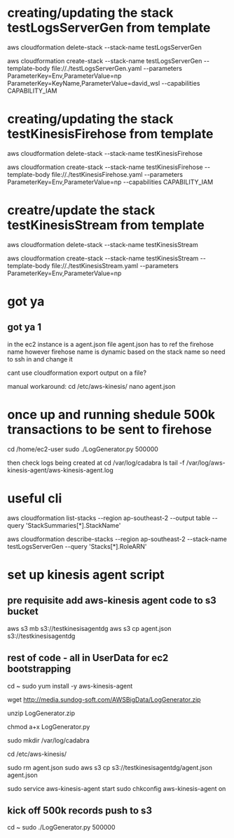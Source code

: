 # creating/updating the stack testLogsServerGen from template

aws cloudformation delete-stack --stack-name testLogsServerGen

aws cloudformation create-stack --stack-name testLogsServerGen --template-body file://./testLogsServerGen.yaml --parameters ParameterKey=Env,ParameterValue=np ParameterKey=KeyName,ParameterValue=david_wsl --capabilities CAPABILITY_IAM

# creating/updating the stack testKinesisFirehose from template

aws cloudformation delete-stack --stack-name testKinesisFirehose

aws cloudformation create-stack --stack-name testKinesisFirehose --template-body file://./testKinesisFirehose.yaml --parameters ParameterKey=Env,ParameterValue=np --capabilities CAPABILITY_IAM

# creatre/update the stack testKinesisStream from template

aws cloudformation delete-stack --stack-name testKinesisStream

aws cloudformation create-stack --stack-name testKinesisStream --template-body file://./testKinesisStream.yaml --parameters ParameterKey=Env,ParameterValue=np

# got ya

## got ya 1

in the ec2 instance is a agent.json file
agent.json has to ref the firehose name
however firehose name is dynamic based on the stack name
so need to ssh in and change it

cant use cloudformation export output on a file?

manual workaround:
cd /etc/aws-kinesis/
nano agent.json

# once up and running shedule 500k transactions to be sent to firehose

cd /home/ec2-user
sudo ./LogGenerator.py 500000

then check logs being created at
cd /var/log/cadabra
ls
tail -f /var/log/aws-kinesis-agent/aws-kinesis-agent.log

# useful cli

aws cloudformation list-stacks --region ap-southeast-2 --output table --query 'StackSummaries[*].StackName'

aws cloudformation describe-stacks --region ap-southeast-2 --stack-name testLogsServerGen --query 'Stacks[*].RoleARN'

# set up kinesis agent script

## pre requisite add aws-kinesis agent code to s3 bucket

aws s3 mb s3://testkinesisagentdg
aws s3 cp agent.json s3://testkinesisagentdg

## rest of code - all in UserData for ec2 bootstrapping

cd ~
sudo yum install -y aws-kinesis-agent

wget http://media.sundog-soft.com/AWSBigData/LogGenerator.zip

unzip LogGenerator.zip

chmod a+x LogGenerator.py

sudo mkdir /var/log/cadabra

cd /etc/aws-kinesis/

sudo rm agent.json
sudo aws s3 cp s3://testkinesisagentdg/agent.json agent.json

sudo service aws-kinesis-agent start
sudo chkconfig aws-kinesis-agent on

## kick off 500k records push to s3

cd ~
sudo ./LogGenerator.py 500000
